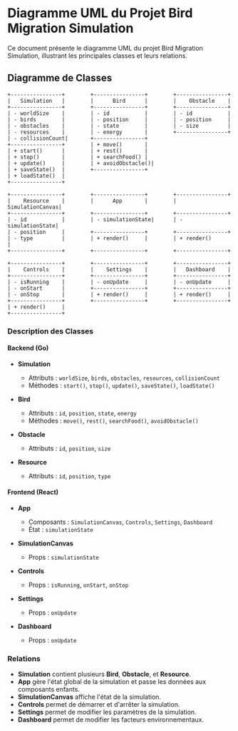 # Diagramme UML du Projet Bird Migration Simulation

Ce document présente le diagramme UML du projet Bird Migration Simulation, illustrant les principales classes et leurs relations.

## Diagramme de Classes

```plaintext
+----------------+        +----------------+        +----------------+
|   Simulation   |        |      Bird      |        |    Obstacle    |
+----------------+        +----------------+        +----------------+
| - worldSize    |        | - id           |        | - id           |
| - birds        |        | - position     |        | - position     |
| - obstacles    |        | - state        |        | - size         |
| - resources    |        | - energy       |        +----------------+
| - collisionCount|       +----------------+
+----------------+        | + move()       |
| + start()      |        | + rest()       |
| + stop()       |        | + searchFood() |
| + update()     |        | + avoidObstacle()|
| + saveState()  |        +----------------+
| + loadState()  |
+----------------+

+----------------+        +----------------+        +----------------+
|    Resource    |        |      App       |        | SimulationCanvas|
+----------------+        +----------------+        +----------------+
| - id           |        | - simulationState|      | - simulationState|
| - position     |        +----------------+        +----------------+
| - type         |        | + render()     |        | + render()      |
+----------------+        +----------------+        +----------------+

+----------------+        +----------------+        +----------------+
|    Controls    |        |    Settings    |        |   Dashboard    |
+----------------+        +----------------+        +----------------+
| - isRunning    |        | - onUpdate     |        | - onUpdate     |
| - onStart      |        +----------------+        +----------------+
| - onStop       |        | + render()     |        | + render()     |
+----------------+        +----------------+        +----------------+
| + render()     |
+----------------+
```

### Description des Classes

#### Backend (Go)

- **Simulation**
  - Attributs : `worldSize`, `birds`, `obstacles`, `resources`, `collisionCount`
  - Méthodes : `start()`, `stop()`, `update()`, `saveState()`, `loadState()`

- **Bird**
  - Attributs : `id`, `position`, `state`, `energy`
  - Méthodes : `move()`, `rest()`, `searchFood()`, `avoidObstacle()`

- **Obstacle**
  - Attributs : `id`, `position`, `size`

- **Resource**
  - Attributs : `id`, `position`, `type`

#### Frontend (React)

- **App**
  - Composants : `SimulationCanvas`, `Controls`, `Settings`, `Dashboard`
  - État : `simulationState`

- **SimulationCanvas**
  - Props : `simulationState`

- **Controls**
  - Props : `isRunning`, `onStart`, `onStop`

- **Settings**
  - Props : `onUpdate`

- **Dashboard**
  - Props : `onUpdate`

### Relations

- **Simulation** contient plusieurs **Bird**, **Obstacle**, et **Resource**.
- **App** gère l'état global de la simulation et passe les données aux composants enfants.
- **SimulationCanvas** affiche l'état de la simulation.
- **Controls** permet de démarrer et d'arrêter la simulation.
- **Settings** permet de modifier les paramètres de la simulation.
- **Dashboard** permet de modifier les facteurs environnementaux.
